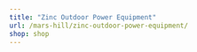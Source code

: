 ```yaml
---
title: "Zinc Outdoor Power Equipment"
url: /mars-hill/zinc-outdoor-power-equipment/
shop: shop
---
```

